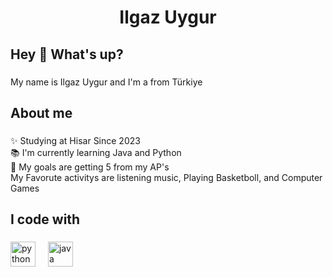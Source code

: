 <h1 align="center">Ilgaz Uygur</h1>

###

<p align="left"></p>

###

<h2 align="left">Hey 👋 What's up?</h2>

###

<p align="left">My name is Ilgaz Uygur and I'm a from Türkiye</p>

###

<h2 align="left">About me</h2>

###

<p align="left">✨ Studying at Hisar Since 2023<br>📚 I'm currently learning Java and Python<br>🎯 My goals are getting 5  from my AP's <br> My Favorute activitys are listening music, Playing Basketboll, and Computer Games</p>

###

<h2 align="left">I code with</h2>

###

<div align="left">
  <img src="https://cdn.jsdelivr.net/gh/devicons/devicon/icons/python/python-original.svg" height="40" alt="python logo"  />
  <img width="12" />
  <img src="https://cdn.jsdelivr.net/gh/devicons/devicon/icons/java/java-original.svg" height="40" alt="java logo"  />
</div>

###
